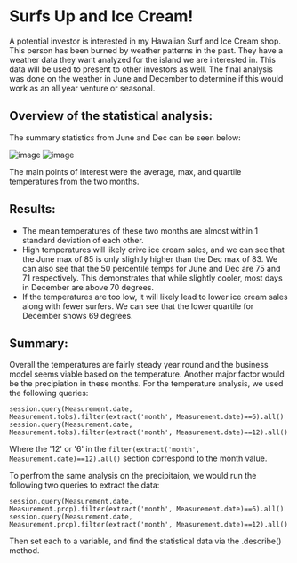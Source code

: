 # Surfs Up and Ice Cream!

A potential investor is interested in my Hawaiian Surf and Ice Cream shop. This person has been burned by weather patterns in the past. They have a weather data they want analyzed for the island we are interested in. This data will be used to present to other investors as well. The final analysis was done on the weather in June and December to determine if this would work as an all year venture or seasonal. 

## Overview of the statistical analysis:

The summary statistics from June and Dec can be seen below:

![image](https://user-images.githubusercontent.com/87042597/139777197-834e7d7c-a127-4c23-acf8-147a52880ccf.png) ![image](https://user-images.githubusercontent.com/87042597/139777231-21a428c6-416b-4ba1-a5d6-c14727ad1df8.png)

The main points of interest were the average, max, and quartile temperatures from the two months.

## Results:

- The mean temperatures of these two months are almost within 1 standard deviation of each other.
- High temperatures will likely drive ice cream sales, and we can see that the June max of 85 is only slightly higher than the Dec max of 83. We can also see that the 50 percentile temps for June and Dec are 75 and 71 respectively. This demonstrates that while slightly cooler, most days in December are above 70 degrees. 
- If the temperatures are too low, it will likely lead to lower ice cream sales along with fewer surfers. We can see that the lower quartile for December shows 69 degrees. 

## Summary:
Overall the temperatures are fairly steady year round and the business model seems viable based on the temperature. Another major factor would be the precipiation in these months. For the temperature analysis, we used the following queries:
```
session.query(Measurement.date, Measurement.tobs).filter(extract('month', Measurement.date)==6).all()
session.query(Measurement.date, Measurement.tobs).filter(extract('month', Measurement.date)==12).all()
```
Where the '12' or '6' in the ```filter(extract('month', Measurement.date)==12).all()``` section correspond to the month value.

To perfrom the same analysis on the precipitaion, we would run the following two queries to extract the data:
```
session.query(Measurement.date, Measurement.prcp).filter(extract('month', Measurement.date)==6).all()
session.query(Measurement.date, Measurement.prcp).filter(extract('month', Measurement.date)==12).all()
```

Then set each to a variable, and find the statistical data via the .describe() method.
